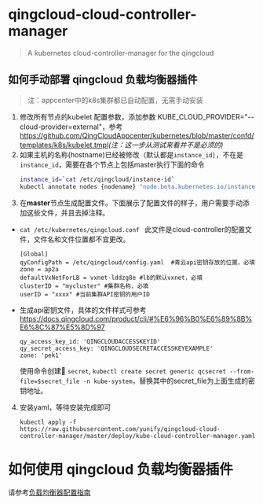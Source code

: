 # qingcloud-cloud-controller-manager
> A kubernetes cloud-controller-manager for the qingcloud

## 如何手动部署 qingcloud 负载均衡器插件
> 注：appcenter中的k8s集群都已自动配置，无需手动安装

1. 修改所有节点的kubelet 配置参数，添加参数 KUBE_CLOUD_PROVIDER="--cloud-provider=external"，参考<https://github.com/QingCloudAppcenter/kubernetes/blob/master/confd/templates/k8s/kubelet.tmpl>*(注：这一步从测试来看并不是必须的)*
2. 如果主机的名称(hostname)已经被修改（默认都是`instance_id`），不在是`instance_id`，需要在各个节点上包括master执行下面的命令
    ```bash
    instance_id=`cat /etc/qingcloud/instance-id`
    kubectl annotate nodes {nodename} "node.beta.kubernetes.io/instance-id=${instance_id}" ##请替换nodename
    ```
3. 在**master**节点生成配置文件。下面展示了配置文件的样子，用户需要手动添加这些文件，并且去掉注释。
-  `cat /etc/kubernetes/qingcloud.conf `  此文件是cloud-controller的配置文件，文件名和文件位置都不宜更改。
    ```
    [Global] 
    qyConfigPath = /etc/qingcloud/config.yaml  #青云api密钥存放的位置，必填
    zone = ap2a
    defaultVxNetForLB = vxnet-lddzg8e #lb的默认vxnet，必填
    clusterID = "mycluster" #集群名称，必填
    userID = "xxxx" #当前集群API密钥的用户ID
    ```
- 生成api密钥文件，具体的文件样式可参考<https://docs.qingcloud.com/product/cli/#%E6%96%B0%E6%89%8B%E6%8C%87%E5%8D%97>
    ```
    qy_access_key_id: 'QINGCLOUDACCESSKEYID'
    qy_secret_access_key: 'QINGCLOUDSECRETACCESSKEYEXAMPLE'
    zone: 'pek1'
    ```
    使用命令创建 `secret`, `kubectl create secret generic qcsecret --from-file=$secret_file -n kube-system`，替换其中的secret_file为上面生成的密钥地址。

4. 安装yaml，等待安装完成即可
   ```
   kubectl apply -f https://raw.githubusercontent.com/yunify/qingcloud-cloud-controller-manager/master/deploy/kube-cloud-controller-manager.yaml
   ```
   
# 如何使用 qingcloud 负载均衡器插件

请参考[负载均衡器配置指南](docs/configure.md)

